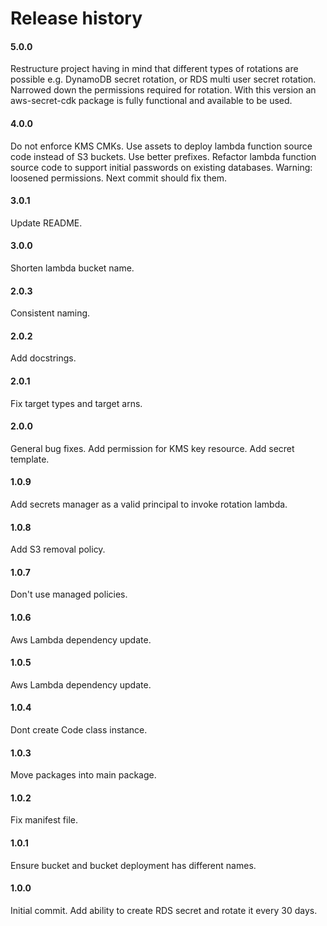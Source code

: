 # Release history

#### 5.0.0
Restructure project having in mind that different types of rotations are 
possible e.g. DynamoDB secret rotation, or RDS multi user secret rotation.
Narrowed down the permissions required for rotation. With this version 
an aws-secret-cdk package is fully functional and available to be used.

#### 4.0.0
Do not enforce KMS CMKs. Use assets to deploy lambda function source code
instead of S3 buckets. Use better prefixes. Refactor lambda function source code
to support initial passwords on existing databases. Warning: loosened permissions.
Next commit should fix them.

#### 3.0.1
Update README.

#### 3.0.0
Shorten lambda bucket name.

#### 2.0.3
Consistent naming.

#### 2.0.2
Add docstrings.

#### 2.0.1
Fix target types and target arns.

#### 2.0.0
General bug fixes. Add permission for KMS key resource. Add secret template.

#### 1.0.9
Add secrets manager as a valid principal to invoke rotation lambda.

#### 1.0.8
Add S3 removal policy.

#### 1.0.7
Don't use managed policies.

#### 1.0.6
Aws Lambda dependency update.

#### 1.0.5
Aws Lambda dependency update.

#### 1.0.4
Dont create Code class instance.

#### 1.0.3
Move packages into main package.

#### 1.0.2
Fix manifest file.

#### 1.0.1
Ensure bucket and bucket deployment has different names.

#### 1.0.0
Initial commit. Add ability to create RDS secret and rotate it every 30 days.
